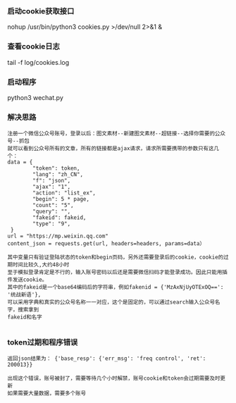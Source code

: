 ### 启动cookie获取接口

nohup /usr/bin/python3  cookies.py >/dev/null 2>&1 &

### 查看cookie日志

tail -f log/cookies.log

### 启动程序

python3 wechat.py

### 解决思路	

```
注册一个微信公众号账号，登录以后：图文素材--新建图文素材--超链接--选择你需要的公众号--抓包
就可以看到公众号所有的文章，所有的链接都是ajax请求，请求所需要携带的参数只有这几个：
data = {
        "token": token,
        "lang": "zh_CN",
        "f": "json",
        "ajax": "1",
        "action": "list_ex",
        "begin": 5 * page,
        "count": "5",
        "query": "",
        "fakeid": fakeid,
        "type": "9",
 }
url = "https://mp.weixin.qq.com"
content_json = requests.get(url, headers=headers, params=data）

其中变量只有验证登陆状态的token和begin页码，另外还需要登录后的cookie，cookie的过期时间比较久,大约48小时
至于模拟登录肯定是不行的，输入账号密码以后还是需要微信扫码才能登录成功。因此只能用插件发送cookie。
其中的fakeid是一个base64编码后的字符串，例如fakenid = {'MzAxNjUyOTExOQ==': '统战新语'},
可以采用字典和真实的公众号名称一一对应，这个是固定的，可以通过search输入公众号名字，搜索拿到
fakeid和名字
                            
```

### token过期和程序错误
```
返回json结果为： {'base_resp': {'err_msg': 'freq control', 'ret': 200013}}

出现这个错误，账号被封了，需要等待几个小时解禁，账号cookie和token会过期需要及时更新
如果需要大量数据，需要多个账号

```